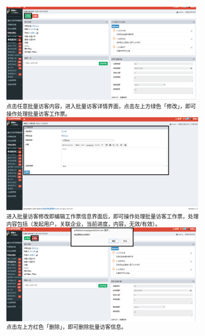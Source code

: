 ![](/assets/批量访客3.png)点击任意批量访客内容，进入批量访客详情界面，点击左上方绿色「修改」，即可操作处理批量访客工作票。![](/assets/批量访客4.png)进入批量访客修改即编辑工作票信息界面后，即可操作处理批量访客工作票，处理内容包括（发起用户，关联企业，当前进度，内容，无效/有效）。![](/assets/批量访客6.png)点击左上方红色「删除」，即可删除批量访客信息。

